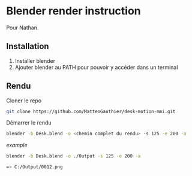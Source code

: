 # Blender render instruction

Pour Nathan.

## Installation

1. Installer blender
2. Ajouter blender au PATH pour pouvoir y accéder dans un terminal

## Rendu

Cloner le repo
```bash
git clone https://github.com/MatteoGauthier/desk-motion-mmi.git
```

Démarrer le rendu
```bash
blender -b Desk.blend -o <chemin complet du rendu> -s 125 -e 200 -a
```

*example*
```bash
blender -b Desk.blend -o ./Output -s 125 -e 200 -a

=> C:/Output/0012.png
```
